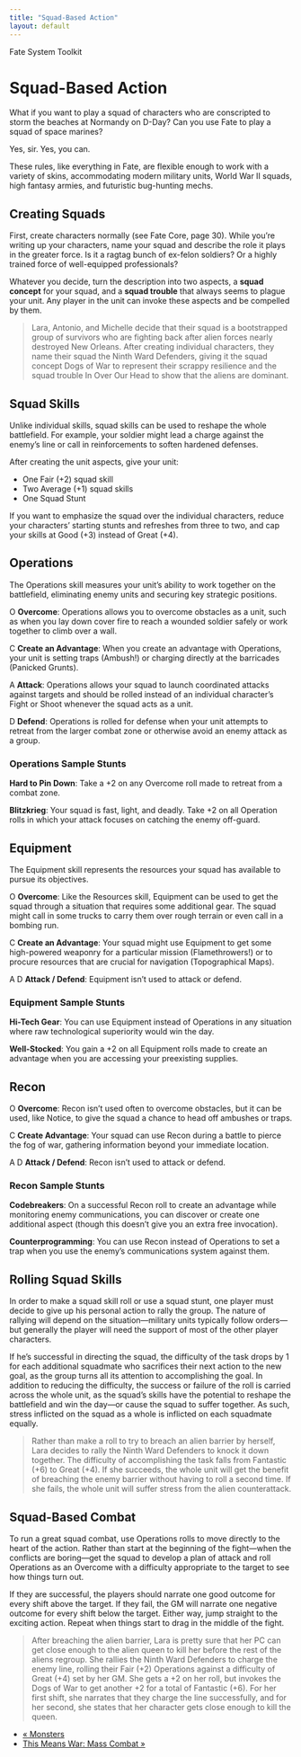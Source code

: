 ```yaml
---
title: "Squad-Based Action"
layout: default
---
```

    
Fate System Toolkit

#  Squad-Based Action

What if you want to play a squad of characters who are conscripted to storm
the beaches at Normandy on D-Day? Can you use Fate to play a squad of space
marines?

Yes, sir. Yes, you can.

These rules, like everything in Fate, are flexible enough to work with a
variety of skins, accommodating modern military units, World War II squads,
high fantasy armies, and futuristic bug-hunting mechs.

## Creating Squads

First, create characters normally (see Fate Core, page 30). While you’re
writing up your characters, name your squad and describe the role it plays in
the greater force. Is it a ragtag bunch of ex-felon soldiers? Or a highly
trained force of well-equipped professionals?

Whatever you decide, turn the description into two aspects, a **squad
concept** for your squad, and a **squad trouble** that always seems to plague
your unit. Any player in the unit can invoke these aspects and be compelled by
them.

> Lara, Antonio, and Michelle decide that their squad is a bootstrapped group
of survivors who are fighting back after alien forces nearly destroyed New
Orleans. After creating individual characters, they name their squad the Ninth
Ward Defenders, giving it the squad concept <span class="aspect">Dogs of War</span> to
represent their scrappy resilience and the squad trouble <span class="aspect">In Over
Our Head</span> to show that the aliens are dominant.

## Squad Skills

Unlike individual skills, squad skills can be used to reshape the whole
battlefield. For example, your soldier might lead a charge against the enemy’s
line or call in reinforcements to soften hardened defenses.

After creating the unit aspects, give your unit:

  * One Fair (+2) squad skill
  * Two Average (+1) squad skills
  * One Squad Stunt

If you want to emphasize the squad over the individual characters, reduce your
characters’ starting stunts and refreshes from three to two, and cap your
skills at Good (+3) instead of Great (+4).

## Operations

The Operations skill measures your unit’s ability to work together on the
battlefield, eliminating enemy units and securing key strategic positions.

<span class="fate_font">O</span> **Overcome**: Operations allows you to overcome
obstacles as a unit, such as when you lay down cover fire to reach a wounded
soldier safely or work together to climb over a wall.

<span class="fate_font">C</span> **Create an Advantage**: When you create an advantage
with Operations, your unit is setting traps (<span class="aspect">Ambush!</span>) or
charging directly at the barricades (<span class="aspect">Panicked Grunts</span>).

<span class="fate_font">A</span> **Attack**: Operations allows your squad to launch
coordinated attacks against targets and should be rolled instead of an
individual character’s Fight or Shoot whenever the squad acts as a unit.

<span class="fate_font">D</span> **Defend**: Operations is rolled for defense when
your unit attempts to retreat from the larger combat zone or otherwise avoid
an enemy attack as a group.

### Operations Sample Stunts

**Hard to Pin Down**: Take a +2 on any Overcome roll made to retreat from a combat zone.

**Blitzkrieg**: Your squad is fast, light, and deadly. Take +2 on all Operation rolls in which your attack focuses on catching the enemy off-guard.

## Equipment

The Equipment skill represents the resources your squad has available to
pursue its objectives.

<span class="fate_font">O</span> **Overcome**: Like the Resources skill, Equipment can
be used to get the squad through a situation that requires some additional
gear. The squad might call in some trucks to carry them over rough terrain or
even call in a bombing run.

<span class="fate_font">C</span> **Create an Advantage**: Your squad might use
Equipment to get some high-powered weaponry for a particular mission
(<span class="aspect">Flamethrowers!</span>) or to procure resources that are crucial
for navigation (<span class="aspect">Topographical Maps</span>).

<span class="fate_font">A</span> <span class="fate_font">D</span> **Attack / Defend**:
Equipment isn’t used to attack or defend.

### Equipment Sample Stunts

**Hi-Tech Gear**: You can use Equipment instead of Operations in any situation where raw technological superiority would win the day.

**Well-Stocked**: You gain a +2 on all Equipment rolls made to create an advantage when you are accessing your preexisting supplies.

## Recon

<span class="fate_font">O</span> **Overcome**: Recon isn’t used often to overcome
obstacles, but it can be used, like Notice, to give the squad a chance to head
off ambushes or traps.

<span class="fate_font">C</span> **Create Advantage**: Your squad can use Recon during
a battle to pierce the fog of war, gathering information beyond your immediate
location.

<span class="fate_font">A</span> <span class="fate_font">D</span> **Attack / Defend**: Recon
isn’t used to attack or defend.

### Recon Sample Stunts

**Codebreakers**: On a successful Recon roll to create an advantage while monitoring enemy communications, you can discover or create one additional aspect (though this doesn’t give you an extra free invocation).

**Counterprogramming**: You can use Recon instead of Operations to set a trap when you use the enemy’s communications system against them.

## Rolling Squad Skills

In order to make a squad skill roll or use a squad stunt, one player must
decide to give up his personal action to rally the group. The nature of
rallying will depend on the situation—military units typically follow
orders—but generally the player will need the support of most of the other
player characters.

If he’s successful in directing the squad, the difficulty of the task drops by
1 for each additional squadmate who sacrifices their next action to the new
goal, as the group turns all its attention to accomplishing the goal. In
addition to reducing the difficulty, the success or failure of the roll is
carried across the whole unit, as the squad’s skills have the potential to
reshape the battlefield and win the day—or cause the squad to suffer together.
As such, stress inflicted on the squad as a whole is inflicted on each
squadmate equally.

> Rather than make a roll to try to breach an alien barrier by herself, Lara
decides to rally the Ninth Ward Defenders to knock it down together. The
difficulty of accomplishing the task falls from Fantastic (+6) to Great (+4).
If she succeeds, the whole unit will get the benefit of breaching the enemy
barrier without having to roll a second time. If she fails, the whole unit
will suffer stress from the alien counterattack.

## Squad-Based Combat

To run a great squad combat, use Operations rolls to move directly to the
heart of the action. Rather than start at the beginning of the fight—when the
conflicts are boring—get the squad to develop a plan of attack and roll
Operations as an Overcome with a difficulty appropriate to the target to see
how things turn out.

If they are successful, the players should narrate one good outcome for every
shift above the target. If they fail, the GM will narrate one negative outcome
for every shift below the target. Either way, jump straight to the exciting
action. Repeat when things start to drag in the middle of the fight.

> After breaching the alien barrier, Lara is pretty sure that her PC can get
close enough to the alien queen to kill her before the rest of the aliens
regroup. She rallies the Ninth Ward Defenders to charge the enemy line,
rolling their Fair (+2) Operations against a difficulty of Great (+4) set by
her GM. She gets a +2 on her roll, but invokes the <span class="aspect">Dogs of
War</span> to get another +2 for a total of Fantastic (+6). For her first
shift, she narrates that they charge the line successfully, and for her
second, she states that her character gets close enough to kill the queen.

  * [« Monsters](/fate-srd/fate-system-toolkit/monsters)
  * [This Means War: Mass Combat »](/fate-srd/fate-system-toolkit/means-war-mass-combat)


